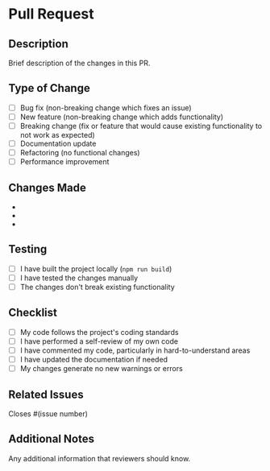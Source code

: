 # Pull Request

## Description

Brief description of the changes in this PR.

## Type of Change

- [ ] Bug fix (non-breaking change which fixes an issue)
- [ ] New feature (non-breaking change which adds functionality)
- [ ] Breaking change (fix or feature that would cause existing functionality to not work as expected)
- [ ] Documentation update
- [ ] Refactoring (no functional changes)
- [ ] Performance improvement

## Changes Made

- 
- 
- 

## Testing

- [ ] I have built the project locally (`npm run build`)
- [ ] I have tested the changes manually
- [ ] The changes don't break existing functionality

## Checklist

- [ ] My code follows the project's coding standards
- [ ] I have performed a self-review of my own code
- [ ] I have commented my code, particularly in hard-to-understand areas
- [ ] I have updated the documentation if needed
- [ ] My changes generate no new warnings or errors

## Related Issues

Closes #(issue number)

## Additional Notes

Any additional information that reviewers should know.